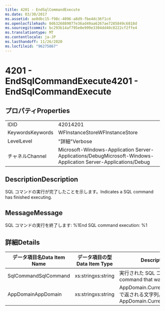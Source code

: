 ```yaml
---
title: 4201 - EndSqlCommandExecute
ms.date: 03/30/2017
ms.assetid: ae0dbc15-f98c-4096-a8d9-fbe4dc36f1cd
ms.openlocfilehash: 0d6326889077e36ad49aa6267ae7285849c6818d
ms.sourcegitcommit: bc293b14af795e0e999e3304dd40c0222cf2ffe4
ms.translationtype: MT
ms.contentlocale: ja-JP
ms.lasthandoff: 11/26/2020
ms.locfileid: "96275867"
---
```

# <a name="4201---endsqlcommandexecute"></a><span data-ttu-id="ec298-102">4201 - EndSqlCommandExecute</span><span class="sxs-lookup"><span data-stu-id="ec298-102">4201 - EndSqlCommandExecute</span></span>

## <a name="properties"></a><span data-ttu-id="ec298-103">プロパティ</span><span class="sxs-lookup"><span data-stu-id="ec298-103">Properties</span></span>  
  
|||  
|-|-|  
|<span data-ttu-id="ec298-104">ID</span><span class="sxs-lookup"><span data-stu-id="ec298-104">ID</span></span>|<span data-ttu-id="ec298-105">4201</span><span class="sxs-lookup"><span data-stu-id="ec298-105">4201</span></span>|  
|<span data-ttu-id="ec298-106">Keywords</span><span class="sxs-lookup"><span data-stu-id="ec298-106">Keywords</span></span>|<span data-ttu-id="ec298-107">WFInstanceStore</span><span class="sxs-lookup"><span data-stu-id="ec298-107">WFInstanceStore</span></span>|  
|<span data-ttu-id="ec298-108">Level</span><span class="sxs-lookup"><span data-stu-id="ec298-108">Level</span></span>|<span data-ttu-id="ec298-109">"詳細"</span><span class="sxs-lookup"><span data-stu-id="ec298-109">Verbose</span></span>|  
|<span data-ttu-id="ec298-110">チャネル</span><span class="sxs-lookup"><span data-stu-id="ec298-110">Channel</span></span>|<span data-ttu-id="ec298-111">Microsoft-Windows-Application Server-Applications/Debug</span><span class="sxs-lookup"><span data-stu-id="ec298-111">Microsoft-Windows-Application Server-Applications/Debug</span></span>|  
  
## <a name="description"></a><span data-ttu-id="ec298-112">Description</span><span class="sxs-lookup"><span data-stu-id="ec298-112">Description</span></span>  

 <span data-ttu-id="ec298-113">SQL コマンドの実行が完了したことを示します。</span><span class="sxs-lookup"><span data-stu-id="ec298-113">Indicates a SQL command has finished executing.</span></span>  
  
## <a name="message"></a><span data-ttu-id="ec298-114">Message</span><span class="sxs-lookup"><span data-stu-id="ec298-114">Message</span></span>  

 <span data-ttu-id="ec298-115">SQL コマンドの実行を終了します: %1</span><span class="sxs-lookup"><span data-stu-id="ec298-115">End SQL command execution: %1</span></span>  
  
## <a name="details"></a><span data-ttu-id="ec298-116">詳細</span><span class="sxs-lookup"><span data-stu-id="ec298-116">Details</span></span>  
  
|<span data-ttu-id="ec298-117">データ項目名</span><span class="sxs-lookup"><span data-stu-id="ec298-117">Data Item Name</span></span>|<span data-ttu-id="ec298-118">データ項目の型</span><span class="sxs-lookup"><span data-stu-id="ec298-118">Data Item Type</span></span>|<span data-ttu-id="ec298-119">Description</span><span class="sxs-lookup"><span data-stu-id="ec298-119">Description</span></span>|  
|--------------------|--------------------|-----------------|  
|<span data-ttu-id="ec298-120">SqlCommand</span><span class="sxs-lookup"><span data-stu-id="ec298-120">SqlCommand</span></span>|<span data-ttu-id="ec298-121">xs:string</span><span class="sxs-lookup"><span data-stu-id="ec298-121">xs:string</span></span>|<span data-ttu-id="ec298-122">実行された SQL コマンド。</span><span class="sxs-lookup"><span data-stu-id="ec298-122">The SQL command that was executed.</span></span>|  
|<span data-ttu-id="ec298-123">AppDomain</span><span class="sxs-lookup"><span data-stu-id="ec298-123">AppDomain</span></span>|<span data-ttu-id="ec298-124">xs:string</span><span class="sxs-lookup"><span data-stu-id="ec298-124">xs:string</span></span>|<span data-ttu-id="ec298-125">AppDomain.CurrentDomain.FriendlyName で返される文字列。</span><span class="sxs-lookup"><span data-stu-id="ec298-125">The string returned by AppDomain.CurrentDomain.FriendlyName.</span></span>|
